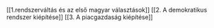 [[1.rendszerváltás és az első magyar választások]]
[[2. A demokratikus rendszer kiépítése]]
[[3. A piacgazdaság kiépítése]]
